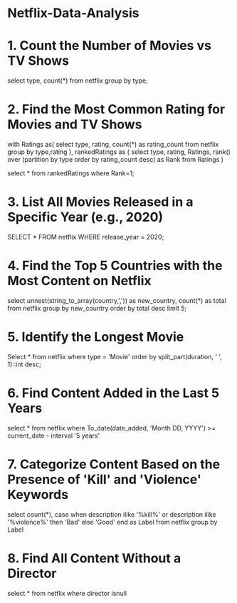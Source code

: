 # Netflix-Data-Analysis



# 1. Count the Number of Movies vs TV Shows





select 
       type, 
       count(*) 
from netflix 
group by type; 


# 2. Find the Most Common Rating for Movies and TV Shows

with Ratings as(
select 
      type, 
	  rating, 
	  count(*) as rating_count 
from netflix
group by type,rating 
),
rankedRatings as (
select 
      type, 
	  rating, 
	  Ratings,
	  rank() over (partition by type order by rating_count desc) as Rank
from Ratings
)


select *
from rankedRatings
where Rank=1;


# 3. List All Movies Released in a Specific Year (e.g., 2020)

SELECT * 
FROM netflix
WHERE release_year = 2020;



# 4. Find the Top 5 Countries with the Most Content on Netflix

select 
      unnest(string_to_array(country,',')) as new_country,
	  count(*) as total
from netflix
group by new_country
order by total desc
limit 5;


# 5. Identify the Longest Movie

Select 
    *
from netflix
where type = 'Movie'
order by split_part(duration, ' ', 1)::int desc;

# 6. Find Content Added in the Last 5 Years

select
      * 
from netflix
where To_date(date_added, 'Month DD, YYYY') >= current_date - interval '5 years'



# 7. Categorize Content Based on the Presence of 'Kill' and 'Violence' Keywords

select 
      count(*),
	  case 
	  when description ilike '%kill%' or description ilike '%violence%' then 'Bad'
	  else 
	  'Good' 
	  end as Label
from netflix
group by Label


# 8. Find All Content Without a Director

select
      *
from netflix
where director isnull









